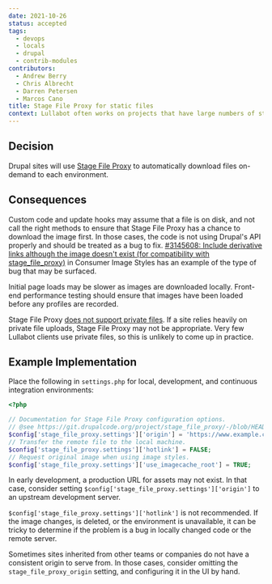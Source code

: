 ```yaml
---
date: 2021-10-26
status: accepted
tags:
  - devops
  - locals
  - drupal
  - contrib-modules
contributors:
  - Andrew Berry
  - Chris Albrecht
  - Darren Petersen
  - Marcos Cano
title: Stage File Proxy for static files
context: Lullabot often works on projects that have large numbers of static file assets in production, such as images or PDFs. Keeping a complete copy of those files for each environment is wasteful, since developers tend to only look at a small portion of a site locally. A solution is needed to reduce disk use and the time it takes to update an environment.
---
```


## Decision

Drupal sites will use [Stage File Proxy](https://www.drupal.org/project/stage_file_proxy) to automatically download files on-demand to each environment.

## Consequences

Custom code and update hooks may assume that a file is on disk, and not call the right methods to ensure that Stage File Proxy has a chance to download the image first. In those cases, the code is not using Drupal's API properly and should be treated as a bug to fix. [#3145608: Include derivative links although the image doesn't exist (for compatibility with stage_file_proxy)](https://www.drupal.org/project/consumer_image_styles/issues/3145608) in Consumer Image Styles has an example of the type of bug that may be surfaced.

Initial page loads may be slower as images are downloaded locally. Front-end performance testing should ensure that images have been loaded before any profiles are recorded.

Stage File Proxy [does not support private files](https://www.drupal.org/project/stage_file_proxy/issues/2879046). If a site relies heavily on private file uploads, Stage File Proxy may not be appropriate. Very few Lullabot clients use private files, so this is unlikely to come up in practice.

## Example Implementation

Place the following in `settings.php` for local, development, and continuous integration environments:

```php
<?php

// Documentation for Stage File Proxy configuration options.
// @see https://git.drupalcode.org/project/stage_file_proxy/-/blob/HEAD/INSTALL.md#configuration
$config['stage_file_proxy.settings']['origin'] = 'https://www.example.com';
// Transfer the remote file to the local machine.
$config['stage_file_proxy.settings']['hotlink'] = FALSE;
// Request original image when using image styles.
$config['stage_file_proxy.settings']['use_imagecache_root'] = TRUE;
```

In early development, a production URL for assets may not exist. In that case, consider setting `$config['stage_file_proxy.settings']['origin']` to an upstream development server.

`$config['stage_file_proxy.settings']['hotlink']` is not recommended. If the image changes, is deleted, or the environment is unavailable, it can be tricky to determine if the problem is a bug in locally changed code or the remote server.

Sometimes sites inherited from other teams or companies do not have a consistent origin to serve from. In those cases, consider omitting the `stage_file_proxy_origin` setting, and configuring it in the UI by hand.
